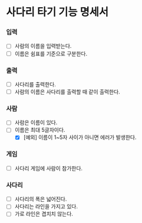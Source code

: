 # 사다리 타기 기능 명세서

### 입력
- [ ] 사람의 이름을 입력받는다.
- [ ] 이름은 쉼표를 기준으로 구분한다.

### 출력
- [ ] 사다리를 출력한다.
- [ ] 사람의 이름은 사다리를 출력할 때 같이 출력한다.

### 사람
- [ ] 사람은 이름이 있다.
- [ ] 이름은 최대 5글자이다.
    - [x] [예외] 이름이 1~5자 사이가 아니면 에러가 발생한다.

### 게임
- [ ] 사다리 게임에 사람이 참가한다.

### 사다리
- [ ] 사다리의 폭은 넓어진다.
- [ ] 사다리는 라인을 가지고 있다.
- [ ] 가로 라인은 겹치치 않는다.